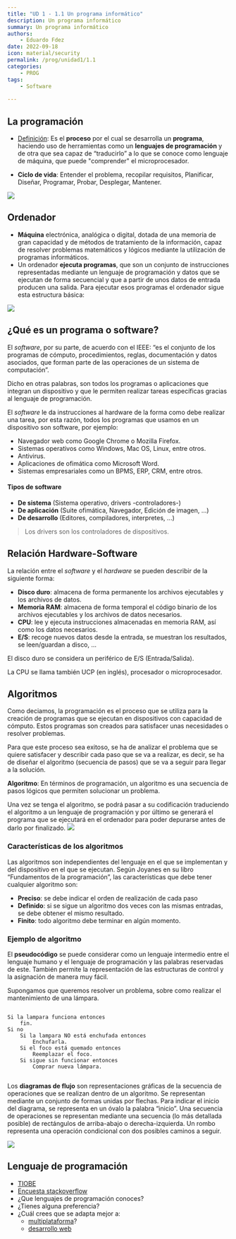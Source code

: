 ```yaml
---
title: "UD 1 - 1.1 Un programa informático"
description: Un programa informático
summary: Un programa informático
authors:
    - Eduardo Fdez
date: 2022-09-18
icon: material/security
permalink: /prog/unidad1/1.1
categories:
    - PROG
tags:
    - Software
    
---
```


## La programación
* [Definición](https://es.wikipedia.org/wiki/Programaci%C3%B3n): Es el **proceso** por el cual se desarrolla un **programa**, haciendo uso de herramientas como un **lenguajes de programación** y de otra que sea capaz de “traducirlo” a lo que se conoce como lenguaje de máquina, que puede "comprender" el microprocesador.
- **Ciclo de vida**: Entender el problema, recopilar requisitos, Planificar, Diseñar, Programar, Probar, Desplegar, Mantener.

![](assets/PROG-U1-CicloVida.png)

## Ordenador 
* **Máquina** electrónica, analógica o digital, dotada de una memoria de gran capacidad y de métodos de tratamiento de la información, capaz de resolver problemas matemáticos y lógicos mediante la utilización de programas informáticos.
* Un ordenador **ejecuta programas**, que son un conjunto de instrucciones representadas mediante un lenguaje de programación y datos que se ejecutan de forma secuencial y que a partir de unos datos de entrada producen una salida. Para ejecutar esos programas el ordenador sigue esta estructura básica:

![](assets/PROG-U1-VonNeuman.png)

## ¿Qué es un programa o software?
El *software*, por su parte, de acuerdo con el IEEE: “es el conjunto de los programas de cómputo, procedimientos, reglas, documentación y datos asociados, que forman parte de las operaciones de un sistema de computación”.

Dicho en otras palabras, son todos los programas o aplicaciones que integran un dispositivo y que le permiten realizar tareas específicas gracias al lenguaje de programación.

El *software* le da instrucciones al hardware de la forma como debe realizar una tarea, por esta razón, todos los programas que usamos en un dispositivo son software, por ejemplo:

* Navegador web como Google Chrome o Mozilla Firefox.
* Sistemas operativos como Windows, Mac OS, Linux, entre otros.
* Antivirus.
* Aplicaciones de ofimática como Microsoft Word.
* Sistemas empresariales como un BPMS, ERP, CRM, entre otros.

#### Tipos de software
- **De sistema** (Sistema operativo, drivers -controladores-)
- **De aplicación** (Suite ofimática, Navegador, Edición de imagen, ...)
- **De desarrollo** (Editores, compiladores, interpretes, ...)

> Los drivers son los controladores de dispositivos.


## Relación Hardware-Software
La relación entre el *software* y el *hardware* se pueden describir de la siguiente forma: 
- **Disco duro**: almacena de forma permanente los archivos ejecutables y los archivos de datos.
- **Memoria RAM**: almacena de forma temporal el código binario de los archivos ejecutables y los archivos de datos necesarios.
- **CPU**: lee y ejecuta instrucciones almacenadas en memoria RAM, así como los datos necesarios.
- **E/S**: recoge nuevos datos desde la entrada, se muestran los resultados, se leen/guardan a disco, ...

El disco duro se considera un periférico de E/S (Entrada/Salida).

La CPU se llama también UCP (en inglés), procesador o microprocesador.

## Algoritmos
Como deciamos, la programación es el proceso que se utiliza para la creación de programas que se ejecutan en dispositivos con capacidad de cómputo. Estos programas son creados para satisfacer unas necesidades o resolver problemas.

Para que este proceso sea exitoso, se ha de analizar el problema que se quiere satisfacer y describir cada paso que se va a realizar, es decir, se ha de diseñar el algoritmo (secuencia de pasos) que se va a seguir para llegar a la solución.

**Algoritmo**: En términos de programación, un algoritmo es una secuencia de pasos lógicos que permiten solucionar un problema.

Una vez se tenga el algoritmo, se podrá pasar a su codificación traduciendo el algoritmo a un lenguaje de programación y por último se generará el programa que se ejecutará en el ordenador para poder depurarse antes de darlo por finalizado.
![](assets/PROG-U1-CicloAlgoritmo.png)


### Características de los algoritmos

Las algoritmos son independientes del lenguaje en el que se implementan y del dispositivo en el que se ejecutan.
Según Joyanes en su libro “Fundamentos de la programación”, las características que debe tener cualquier algoritmo son:
* **Preciso**: se debe indicar el orden de realización de cada paso
* **Definido**: si se sigue un algoritmo dos veces con las mismas entradas, se debe obtener el mismo resultado.
* **Finito**: todo algoritmo debe terminar en algún momento.

### Ejemplo de algoritmo

El **pseudocódigo** se puede considerar como un lenguaje intermedio entre el lenguaje humano y el lenguaje de programación y las palabras reservadas de este. También permite la representación de las estructuras de control y la asignación de manera muy fácil.

Supongamos que queremos resolver un problema, sobre como realizar el mantenimiento de una lámpara.

``` title: programa Mantenimiento Lámpara 

Si la lampara funciona entonces
    fin.
Si no
    Si la lampara NO está enchufada entonces
        Enchufarla.
    Si el foco está quemado entonces
        Reemplazar el foco.
    Si sigue sin funcionar entonces
        Comprar nueva lámpara.
        
```
Los **diagramas de flujo** son representaciones gráficas de la secuencia de operaciones que se realizan dentro de un algoritmo.
Se representan mediante un conjunto de formas unidas por flechas. Para indicar el inicio del diagrama, se representa en un óvalo la palabra “inicio”. Una secuencia de operaciones se representan mediante una secuencia (lo más detallada posible) de rectángulos de arriba-abajo o derecha-izquierda. Un rombo representa una operación condicional con dos posibles caminos a seguir.


![](assets/PROG-U1-DiagramaFlujo.png)

## Lenguaje de programación
- [TIOBE](https://www.tiobe.com/tiobe-index/)
- [Encuesta stackoverflow](https://insights.stackoverflow.com/survey/2021#overview)
- ¿Que lenguajes de programación conoces?
- ¿Tienes alguna preferencia?
- ¿Cuál crees que se adapta mejor a:
    * [multiplataforma](https://kotlinlang.org/docs/mpp-intro.html)?
    * [desarrollo web](https://keepcoding.io/blog/lenguajes-desarrollo-web/)
